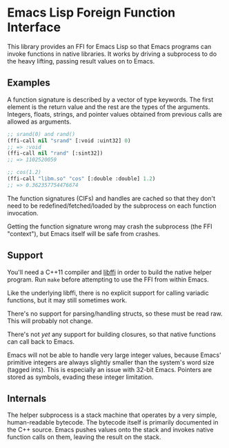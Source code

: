 # Emacs Lisp Foreign Function Interface

This library provides an FFI for Emacs Lisp so that Emacs programs can
invoke functions in native libraries. It works by driving a subprocess
to do the heavy lifting, passing result values on to Emacs.

## Examples

A function signature is described by a vector of type keywords. The
first element is the return value and the rest are the types of the
arguments. Integers, floats, strings, and pointer values obtained from
previous calls are allowed as arguments.

~~~el
;; srand(0) and rand()
(ffi-call nil "srand" [:void :uint32] 0)
;; => :void
(ffi-call nil "rand" [:sint32])
;; => 1102520059

;; cos(1.2)
(ffi-call "libm.so" "cos" [:double :double] 1.2)
;; => 0.362357754476674
~~~

The function signatures (CIFs) and handles are cached so that they
don't need to be redefined/fetched/loaded by the subprocess on each
function invocation.

Getting the function signature wrong may crash the subprocess (the FFI
"context"), but Emacs itself will be safe from crashes.

## Support

You'll need a C++11 compiler and [libffi][libffi] in order to build
the native helper program. Run `make` before attempting to use the FFI
from within Emacs.

Like the underlying libffi, there is no explicit support for calling
variadic functions, but it may still sometimes work.

There's no support for parsing/handling structs, so these must be read
raw. This will probably not change.

There's not *yet* any support for building closures, so that native
functions can call back to Emacs.

Emacs will not be able to handle very large integer values, because
Emacs' primitive integers are always slightly smaller than the
system's word size (tagged ints). This is especially an issue with
32-bit Emacs. Pointers are stored as symbols, evading these integer
limitation.

## Internals

The helper subprocess is a stack machine that operates by a very
simple, human-readable bytecode. The bytecode itself is primarily
documented in the C++ source. Emacs pushes values onto the stack and
invokes native function calls on them, leaving the result on the
stack.


[libffi]: http://sourceware.org/libffi/
